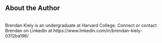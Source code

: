 ## About the Author  
<br>
Brendan Kiely is an undergraduate at Harvard College. Connect or contact Brendan on LinkedIn at https://www.linkedin.com/in/brendan-kiely-0312ba196/
